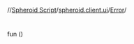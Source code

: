 //[Spheroid Script](../../index.md)/[spheroid.client.ui](../index.md)/[Error](index.md)/[<init>](-init-.md)



# <init>  
 
fun [<init>](-init-.md)()  



